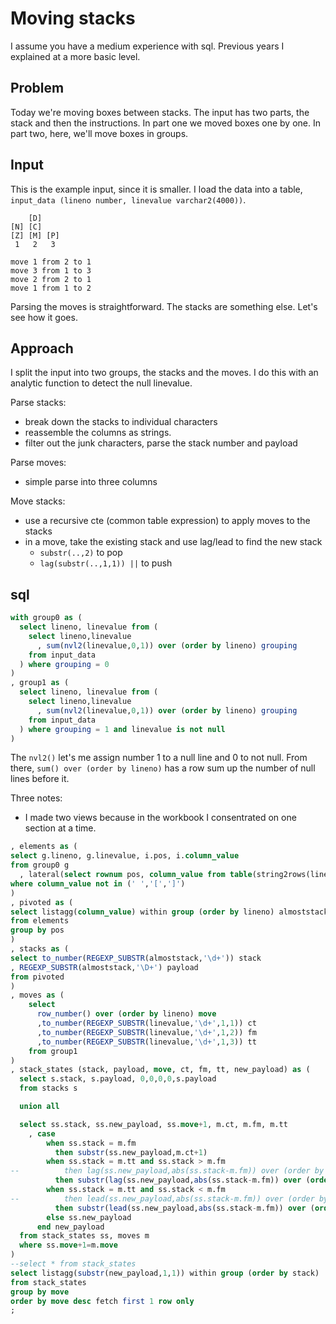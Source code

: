 # Moving stacks
I assume you have a medium experience with sql. Previous years I explained at a more basic level.
## Problem
Today we're moving boxes between stacks. The input has two parts, the stack and then the instructions. In part one we moved boxes one by one. In part two, here, we'll move boxes in groups.
## Input
This is the example input, since it is smaller. I load the data into a table, `input_data (lineno number, linevalue varchar2(4000))`. 
```
    [D]    
[N] [C]    
[Z] [M] [P]
 1   2   3 

move 1 from 2 to 1
move 3 from 1 to 3
move 2 from 2 to 1
move 1 from 1 to 2
```
Parsing the moves is straightforward. The stacks are something else. Let's see how it goes.
## Approach
I split the input into two groups, the stacks and the moves. I do this with an analytic function to detect the null linevalue.

Parse stacks:
- break down the stacks to individual characters
- reassemble the columns as strings.
- filter out the junk characters, parse the stack number and payload

Parse moves:
- simple parse into three columns

Move stacks:
- use a recursive cte (common table expression) to apply moves to the stacks
- in a move, take the existing stack and use lag/lead to find the new stack
  - `substr(..,2)` to pop
  - `lag(substr(..,1,1)) ||` to push

## sql

```sql
with group0 as (
  select lineno, linevalue from (
    select lineno,linevalue
      , sum(nvl2(linevalue,0,1)) over (order by lineno) grouping
    from input_data
  ) where grouping = 0
)
, group1 as (
  select lineno, linevalue from (
    select lineno,linevalue
      , sum(nvl2(linevalue,0,1)) over (order by lineno) grouping
    from input_data
  ) where grouping = 1 and linevalue is not null
)
```
The `nvl2()` let's me assign number 1 to a null line and 0 to not null. From there, `sum() over (order by lineno)` has a row sum up the number of null lines before it.

Three notes:
- I made two views because in the workbook I consentrated on one section at a time. 
```sql
, elements as (
select g.lineno, g.linevalue, i.pos, i.column_value
from group0 g
  , lateral(select rownum pos, column_value from table(string2rows(linevalue))) i
where column_value not in (' ','[',']')
)
, pivoted as (
select listagg(column_value) within group (order by lineno) almoststack
from elements
group by pos
)
, stacks as (
select to_number(REGEXP_SUBSTR(almoststack,'\d+')) stack
, REGEXP_SUBSTR(almoststack,'\D+') payload
from pivoted
)
, moves as (
    select
      row_number() over (order by lineno) move
      ,to_number(REGEXP_SUBSTR(linevalue,'\d+',1,1)) ct
      ,to_number(REGEXP_SUBSTR(linevalue,'\d+',1,2)) fm
      ,to_number(REGEXP_SUBSTR(linevalue,'\d+',1,3)) tt
    from group1
)
, stack_states (stack, payload, move, ct, fm, tt, new_payload) as (
  select s.stack, s.payload, 0,0,0,0,s.payload
  from stacks s

  union all

  select ss.stack, ss.new_payload, ss.move+1, m.ct, m.fm, m.tt
    , case
        when ss.stack = m.fm
          then substr(ss.new_payload,m.ct+1)
        when ss.stack = m.tt and ss.stack > m.fm
--          then lag(ss.new_payload,abs(ss.stack-m.fm)) over (order by ss.stack) || ss.new_payload
          then substr(lag(ss.new_payload,abs(ss.stack-m.fm)) over (order by ss.stack),1,m.ct) || ss.new_payload
        when ss.stack = m.tt and ss.stack < m.fm
--          then lead(ss.new_payload,abs(ss.stack-m.fm)) over (order by ss.stack) || ss.new_payload
          then substr(lead(ss.new_payload,abs(ss.stack-m.fm)) over (order by ss.stack),1,m.ct) || ss.new_payload
        else ss.new_payload
      end new_payload
  from stack_states ss, moves m
  where ss.move+1=m.move
)
--select * from stack_states
select listagg(substr(new_payload,1,1)) within group (order by stack)
from stack_states
group by move
order by move desc fetch first 1 row only
;
```